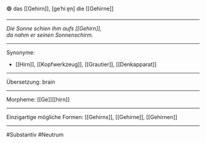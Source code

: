 🟢 das [[Gehirn]], [geˈhiːɐ̯n]
die [[Gehirne]]

---
*Die Sonne schien ihm aufs [[Gehirn]],*  
*da nahm er seinen Sonnenschirm.*  

---
Synonyme:
- [[Hirn]], [[Kopfwerkzeug]], [[Grautier]], [[Denkapparat]]

---
Übersetzung: brain

---
Morpheme:
[[Ge]][[hirn]]

---
Einzigartige mögliche Formen: [[Gehirns]], [[Gehirne]], [[Gehirnen]]

---
#Substantiv #Neutrum